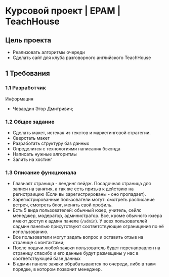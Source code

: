 # Курсовой проект | EPAM | TeachHouse

## Цель проекта

- Реализовать алгоритмы очереди
- Сделать сайт для клуба разговорного английского TeachHouse

## 1 Требования

### 1.1 Разработчик

Информация

- Чевардин Эгор Дмитривич;

### 1.2 Общее задание

- Сделать макет, истекая из текстов и маркетинговой стратегии.
- Сверстать макет
- Разработать структуру баз данных
- Определится с технологиями написания бэкэнда
- Написать нужные алгоритмы
- Залить на хостинг

### 1.3 Описание функционала
- Главнаят страница - лендинг пейдж. Посадочная страница для записи на занятия, а так же есть призыв к действию на регистраицию (Если вы зарегистрированы - оно пропадает).
- Зарегистрированные пользователи могут: смотреть расписание встреч, смотреть блог, менять свой профиль.
- Есть 5 вида пользователей: обычный юзер, учитель, сейлс менеджер, модератор, администратор. Все, кроме обычного юзера имеют доступ к админ панеле (`/admin`). У всех пользователей садмин панелью присутствуют соответствующие ограницения по её использованию.
- Все пользователи могут задать вопрос и оставить отзыв на странице с контактами;
- После подачи любой заявки пользователь будет перенаправлен на страницу спасибо и его данные будут размещены у нас в соответствующей базе данных
- В админ панеле заявки обрабатываются по очереди, либо в такм порядке, в котором позвонит менеджер.
